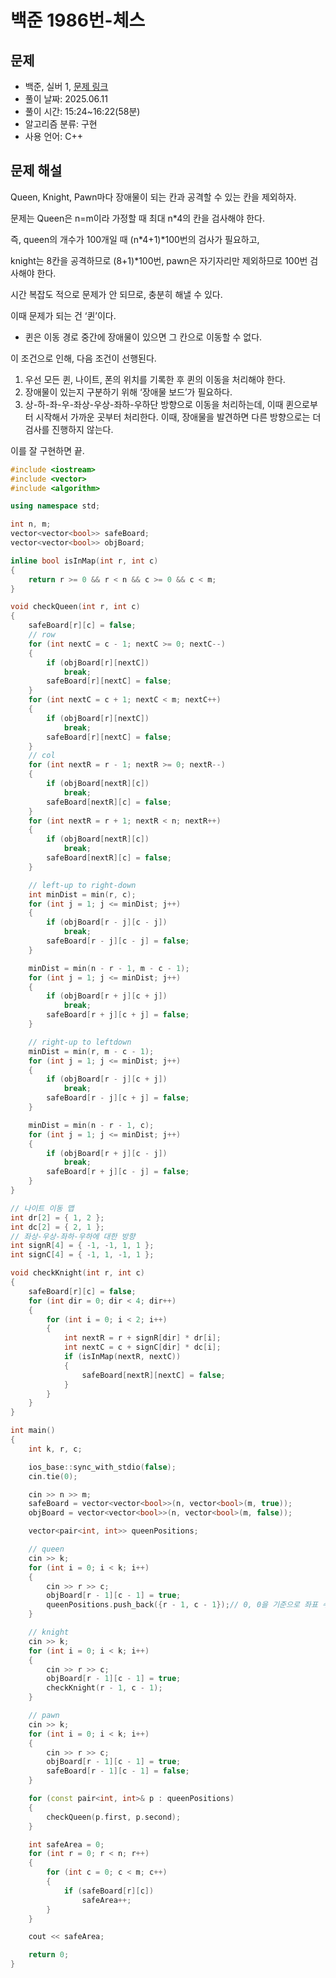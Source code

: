 # 백준 1986번-체스

## 문제

- 백준, 실버 1, [문제 링크](https://www.acmicpc.net/problem/1986 "https://www.acmicpc.net/problem/1986")
- 풀이 날짜: 2025.06.11
- 풀이 시간: 15:24~16:22(58분)
- 알고리즘 분류: 구현
- 사용 언어: C++

## 문제 해설

Queen, Knight, Pawn마다 장애물이 되는 칸과 공격할 수 있는 칸을 제외하자.

문제는 Queen은 n=m이라 가정할 때 최대 n\*4의 칸을 검사해야 한다.

즉, queen의 개수가 100개일 때 (n\*4+1)\*100번의 검사가 필요하고,

knight는 8칸을 공격하므로 (8+1)\*100번, pawn은 자기자리만 제외하므로 100번 검사해야 한다.

시간 복잡도 적으로 문제가 안 되므로, 충분히 해낼 수 있다.

이때 문제가 되는 건 ‘퀸’이다.

- 퀸은 이동 경로 중간에 장애물이 있으면 그 칸으로 이동할 수 없다.

이 조건으로 인해, 다음 조건이 선행된다.

1. 우선 모든 퀸, 나이트, 폰의 위치를 기록한 후 퀸의 이동을 처리해야 한다.
2. 장애물이 있는지 구분하기 위해 ‘장애물 보드’가 필요하다.
3. 상-하-좌-우-좌상-우상-좌하-우하단 방향으로 이동을 처리하는데, 이때 퀸으로부터 시작해서 가까운 곳부터 처리한다. 이때, 장애물을 발견하면 다른 방향으로는 더 검사를 진행하지 않는다.

이를 잘 구현하면 끝.

```cpp
#include <iostream>
#include <vector>
#include <algorithm>

using namespace std;

int n, m;
vector<vector<bool>> safeBoard;
vector<vector<bool>> objBoard;

inline bool isInMap(int r, int c)
{
    return r >= 0 && r < n && c >= 0 && c < m;
}

void checkQueen(int r, int c)
{
    safeBoard[r][c] = false;
    // row
    for (int nextC = c - 1; nextC >= 0; nextC--)
    {
        if (objBoard[r][nextC])
            break;
        safeBoard[r][nextC] = false;
    }
    for (int nextC = c + 1; nextC < m; nextC++)
    {
        if (objBoard[r][nextC])
            break;
        safeBoard[r][nextC] = false;
    }
    // col
    for (int nextR = r - 1; nextR >= 0; nextR--)
    {
        if (objBoard[nextR][c])
            break;
        safeBoard[nextR][c] = false;
    }
    for (int nextR = r + 1; nextR < n; nextR++)
    {
        if (objBoard[nextR][c])
            break;
        safeBoard[nextR][c] = false;
    }

    // left-up to right-down
    int minDist = min(r, c);
    for (int j = 1; j <= minDist; j++)
    {
        if (objBoard[r - j][c - j])
            break;
        safeBoard[r - j][c - j] = false;
    }

    minDist = min(n - r - 1, m - c - 1);
    for (int j = 1; j <= minDist; j++)
    {
        if (objBoard[r + j][c + j])
            break;
        safeBoard[r + j][c + j] = false;
    }

    // right-up to leftdown
    minDist = min(r, m - c - 1);
    for (int j = 1; j <= minDist; j++)
    {
        if (objBoard[r - j][c + j])
            break;
        safeBoard[r - j][c + j] = false;
    }

    minDist = min(n - r - 1, c);
    for (int j = 1; j <= minDist; j++)
    {
        if (objBoard[r + j][c - j])
            break;
        safeBoard[r + j][c - j] = false;
    }
}

// 나이트 이동 맵
int dr[2] = { 1, 2 };
int dc[2] = { 2, 1 };
// 좌상-우상-좌하-우하에 대한 방향
int signR[4] = { -1, -1, 1, 1 };
int signC[4] = { -1, 1, -1, 1 };

void checkKnight(int r, int c)
{
    safeBoard[r][c] = false;
    for (int dir = 0; dir < 4; dir++)
    {
        for (int i = 0; i < 2; i++)
        {
            int nextR = r + signR[dir] * dr[i];
            int nextC = c + signC[dir] * dc[i];
            if (isInMap(nextR, nextC))
            {
                safeBoard[nextR][nextC] = false;
            }
        }
    }
}

int main()
{
    int k, r, c;

    ios_base::sync_with_stdio(false);
    cin.tie(0);

    cin >> n >> m;
    safeBoard = vector<vector<bool>>(n, vector<bool>(m, true));
    objBoard = vector<vector<bool>>(n, vector<bool>(m, false));

    vector<pair<int, int>> queenPositions;

    // queen
    cin >> k;
    for (int i = 0; i < k; i++)
    {
        cin >> r >> c;
        objBoard[r - 1][c - 1] = true;
        queenPositions.push_back({r - 1, c - 1});// 0, 0을 기준으로 좌표 수정
    }

    // knight
    cin >> k;
    for (int i = 0; i < k; i++)
    {
        cin >> r >> c;
        objBoard[r - 1][c - 1] = true;
        checkKnight(r - 1, c - 1);
    }

    // pawn
    cin >> k;
    for (int i = 0; i < k; i++)
    {
        cin >> r >> c;
        objBoard[r - 1][c - 1] = true;
        safeBoard[r - 1][c - 1] = false;
    }

    for (const pair<int, int>& p : queenPositions)
    {
        checkQueen(p.first, p.second);
    }

    int safeArea = 0;
    for (int r = 0; r < n; r++)
    {
        for (int c = 0; c < m; c++)
        {
            if (safeBoard[r][c])
                safeArea++;
        }
    }

    cout << safeArea;

    return 0;
}
```
